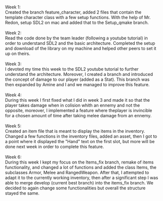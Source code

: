 Week 1: <br>
Created the branch feature_character, added 2 files that contain the template character class with a few setup functions.
With the help of Mr. Redon, setup SDL2 on mac and added that to the Setup_qmake branch.
<br>
<br>
Week 2: <br>
Read the code done by the team leader (following a youtube tutorial) in order to understand SDL2 and the basic architecture. Completed the setup and download of the library on my machine and helped other peers to set it up on theirs.
<br>
<br>
Week 3: <br>
I devoted my time this week to the SDL2 youtube tutorial to further understand the architecture. Moreover, I created a branch and introduced the concept of damage to our player (added as a Stat). This branch was then expanded by Amine and I and we managed to improve this feature.
<br>
<br>
Week 4: <br>
During this week I first fixed what I did in week 3 and made it so that the player takes damage when in colision whith an ennemy and not the opposite, moreover, I implemented a feature where theplayer is invincible for a chosen amount of time after taking melee damage from an ennemy. 
<br>
<br>
Week 5: <br>
Created an item file that is meant to display the items in the inventory. Changed a few functions in the inventory files, added an asset, then I got to a point where it displayed the "Hand" text on the first slot, but more will be done next week in order to complete this feature.
<br>
<br>
Week 6: <br>
During this week I kept my focus on the Items_fix branch, remake of items functionality, and changed a lot of functions and added the class Items, the subclasses Armor, Melee and RangedWeapon. After that, I attempted to adapt it to the currently working inventory, then after a significant step I was able to merge develop (current best branch) into the items_fix branch. We decided to again change some functionalities but overall the structure stayed the same. 
